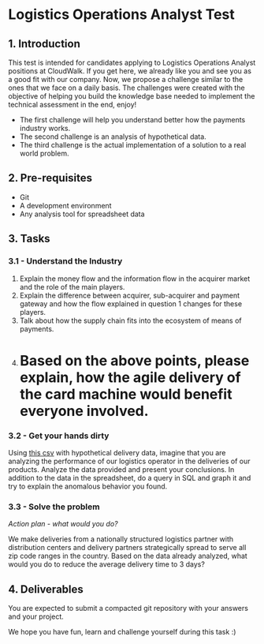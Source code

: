 # Logistics Operations Analyst Test

## 1. Introduction

This test is intended for candidates applying to Logistics Operations Analyst positions at CloudWalk.
If you get here, we already like you and see you as a good fit with our company. 
Now, we propose a challenge similar to the ones that we face on a daily basis.
The challenges were created with the objective of helping you build the knowledge base needed to implement 
the technical assessment in the end, enjoy!

- The first challenge will help you understand better how the payments industry works.
- The second challenge is an analysis of hypothetical data.
- The third challenge is the actual implementation of a solution to a real world problem.

## 2. Pre-requisites

- Git
- A development environment
- Any analysis tool for spreadsheet data

## 3. Tasks

### 3.1 - Understand the Industry

1. Explain the money flow and the information flow in the acquirer market and the role of the main players.
2. Explain the difference between acquirer, sub-acquirer and payment gateway and how the flow explained in question 1 changes for these players.
3. Talk about how the supply chain fits into the ecosystem of means of payments.
4. # Based on the above points, please explain, how the agile delivery of the card machine would benefit everyone involved.

### 3.2 - Get your hands dirty

Using [this csv](https://github.com/fabiomdlima/Logistics/blob/main/logistics-case-v3.csv) 
with hypothetical delivery data, imagine that you are analyzing the performance of our logistics operator in the deliveries of our products.
Analyze the data provided and present your conclusions.
In addition to the data in the spreadsheet, do a query in SQL and graph it and try to explain the anomalous behavior you found.

### 3.3 - Solve the problem

*Action plan - what would you do?*

We make deliveries from a nationally structured logistics partner with distribution centers and delivery partners strategically spread to serve all zip code ranges in the country.
Based on the data already analyzed, what would you do to reduce the average delivery time to 3 days?

## 4. Deliverables

You are expected to submit a compacted git repository with your answers and your project.

We hope you have fun, learn and challenge yourself during this task :)


